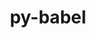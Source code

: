 ---
title: "py-babel"
layout: cache
categories: [package, v0.19]
meta: {"versions": ["2.10.3"], "compilers": ["gcc@=11.1.0", "gcc@=7.5.0", "oneapi@=2022.1.0"], "oss": ["ubuntu18.04", "ubuntu20.04"], "platforms": ["linux"], "targets": ["x86_64"], "stacks": ["data-vis-sdk", "e4s", "e4s-oneapi"], "num_specs": 3, "num_specs_by_stack": {"data-vis-sdk": 1, "e4s": 1, "e4s-oneapi": 1}}
spec_details: [{"hash": "aqdn5qrls4guu47x63uab4w54j6g4gqn", "compiler": "gcc@=7.5.0", "versions": ["2.10.3"], "os": "ubuntu18.04", "platform": "linux", "target": "x86_64", "variants": ["build_system=python_pip"], "stacks": ["data-vis-sdk"], "size": "-", "tarball": "https://binaries.spack.io/releases/v0.19/build_cache/linux-ubuntu18.04-x86_64/gcc-7.5.0/py-babel-2.10.3/linux-ubuntu18.04-x86_64-gcc-7.5.0-py-babel-2.10.3-aqdn5qrls4guu47x63uab4w54j6g4gqn.spack"}, {"hash": "zc6tlvjp4p33z3cbu6yti6pvn3yi2y5t", "compiler": "gcc@=11.1.0", "versions": ["2.10.3"], "os": "ubuntu20.04", "platform": "linux", "target": "x86_64", "variants": ["build_system=python_pip"], "stacks": ["e4s"], "size": "-", "tarball": "https://binaries.spack.io/releases/v0.19/build_cache/linux-ubuntu20.04-x86_64/gcc-11.1.0/py-babel-2.10.3/linux-ubuntu20.04-x86_64-gcc-11.1.0-py-babel-2.10.3-zc6tlvjp4p33z3cbu6yti6pvn3yi2y5t.spack"}, {"hash": "ilg2ig2fvzrksx42c7u5zh2p6yz6q4w7", "compiler": "oneapi@=2022.1.0", "versions": ["2.10.3"], "os": "ubuntu20.04", "platform": "linux", "target": "x86_64", "variants": ["build_system=python_pip"], "stacks": ["e4s-oneapi"], "size": "-", "tarball": "https://binaries.spack.io/releases/v0.19/build_cache/linux-ubuntu20.04-x86_64/oneapi-2022.1.0/py-babel-2.10.3/linux-ubuntu20.04-x86_64-oneapi-2022.1.0-py-babel-2.10.3-ilg2ig2fvzrksx42c7u5zh2p6yz6q4w7.spack"}]
---